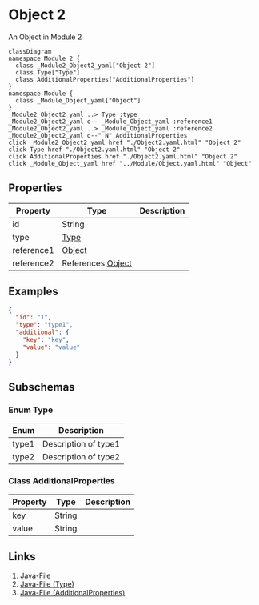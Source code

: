 # Object 2


An Object in Module 2
```mermaid
classDiagram
namespace Module 2 {
  class _Module2_Object2_yaml["Object 2"]
  class Type["Type"]
  class AdditionalProperties["AdditionalProperties"]
}
namespace Module {
  class _Module_Object_yaml["Object"]
}
_Module2_Object2_yaml ..> Type :type
_Module2_Object2_yaml o-- _Module_Object_yaml :reference1
_Module2_Object2_yaml ..> _Module_Object_yaml :reference2
_Module2_Object2_yaml o--" N" AdditionalProperties 
click _Module2_Object2_yaml href "./Object2.yaml.html" "Object 2"
click Type href "./Object2.yaml.html" "Object 2"
click AdditionalProperties href "./Object2.yaml.html" "Object 2"
click _Module_Object_yaml href "../Module/Object.yaml.html" "Object"
```



## Properties
| Property | Type | Description |
|------|------|-------------|
| id | String |  |
| type | [Type](#Type) |  |
| reference1 | [Object](../Module/Object.yaml.md) |  |
| reference2 | References [Object](../Module/Object.yaml.md) |  |

## Examples
```json
{
  "id": "1",
  "type": "type1",
  "additional": {
    "key": "key",
    "value": "value"
  }
}
```


## Subschemas
### Enum Type


| Enum | Description |
|------|-------------|
| type1 | Description of type1 |
| type2 | Description of type2 |

### Class AdditionalProperties



| Property | Type | Description |
|------|------|-------------|
| key | String |  |
| value | String |  |


## Links
1. [Java-File](./java/Object2.java)
1. [Java-File (Type)](./java/Object2Type.java)
1. [Java-File (AdditionalProperties)](./java/Object2AdditionalProperties.java)
